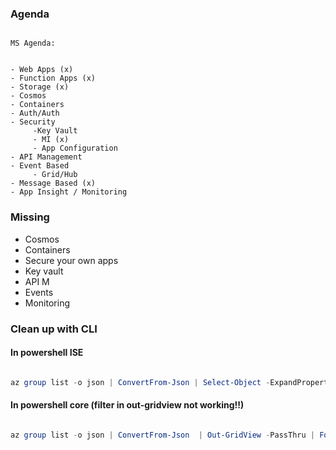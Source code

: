 ### Agenda

```

MS Agenda:


- Web Apps (x)
- Function Apps (x)
- Storage (x)
- Cosmos
- Containers
- Auth/Auth
- Security 
     -Key Vault
     - MI (x)
     - App Configuration
- API Management
- Event Based
     - Grid/Hub
- Message Based (x)
- App Insight / Monitoring

```


### Missing

- Cosmos
- Containers
- Secure your own apps
- Key vault
- API M
- Events
- Monitoring




### Clean up with CLI

#### In powershell ISE 


```powershell

az group list -o json | ConvertFrom-Json | Select-Object -ExpandProperty SyncRoot | Out-GridView -PassThru | ForEach-Object { az group delete --name $_.name --no-wait --yes }

 ```

 #### In powershell core (filter in out-gridview not working!!)

```powershell

az group list -o json | ConvertFrom-Json  | Out-GridView -PassThru | ForEach-Object { az group delete --name $_.name --no-wait --yes }

```